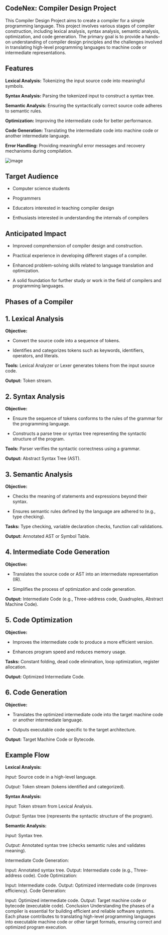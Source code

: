 ## CodeNex: Compiler Design Project 

This Compiler Design Project aims to create a compiler for a simple programming language. This project involves various stages of compiler construction, including lexical analysis, syntax analysis, semantic analysis, optimization, and code generation. The primary goal is to provide a hands-on understanding of compiler design principles and the challenges involved in translating high-level programming languages to machine code or intermediate representations.

## Features

**Lexical Analysis:** Tokenizing the input source code into meaningful symbols.

**Syntax Analysis:** Parsing the tokenized input to construct a syntax tree.

**Semantic Analysis:** Ensuring the syntactically correct source code adheres to semantic rules.

**Optimization:** Improving the intermediate code for better performance.

**Code Generation:** Translating the intermediate code into machine code or another intermediate language.

**Error Handling:** Providing meaningful error messages and recovery mechanisms during compilation.

![image](https://github.com/sanaya-bhardwaj/Compiler-Design/assets/135012941/44dbf97a-20fd-46af-9863-93c8fa8dac0b)


## Target Audience

- Computer science students
  
- Programmers

- Educators interested in teaching compiler design

- Enthusiasts interested in understanding the internals of compilers

## Anticipated Impact

- Improved comprehension of compiler design and construction.

- Practical experience in developing different stages of a compiler.

- Enhanced problem-solving skills related to language translation and optimization.

- A solid foundation for further study or work in the field of compilers and programming languages.

## Phases of a Compiler

## 1. Lexical Analysis

**Objective:**

- Convert the source code into a sequence of tokens.

- Identifies and categorizes tokens such as keywords, identifiers, operators, and literals.

**Tools:**
Lexical Analyzer or Lexer generates tokens from the input source code.

**Output:**
Token stream.

## 2. Syntax Analysis

**Objective:**

- Ensure the sequence of tokens conforms to the rules of the grammar for the programming language.
  
- Constructs a parse tree or syntax tree representing the syntactic structure of the program.

**Tools:**
Parser verifies the syntactic correctness using a grammar.

**Output:**
Abstract Syntax Tree (AST).

## 3. Semantic Analysis

**Objective:**

- Checks the meaning of statements and expressions beyond their syntax.

- Ensures semantic rules defined by the language are adhered to (e.g., type checking).

**Tasks:**
Type checking, variable declaration checks, function call validations.

**Output:**
Annotated AST or Symbol Table.

## 4. Intermediate Code Generation

**Objective:**

- Translates the source code or AST into an intermediate representation (IR).

- Simplifies the process of optimization and code generation.

**Output:**
Intermediate Code (e.g., Three-address code, Quadruples, Abstract Machine Code).

## 5. Code Optimization

**Objective:**

- Improves the intermediate code to produce a more efficient version.
  
- Enhances program speed and reduces memory usage.

**Tasks:**
Constant folding, dead code elimination, loop optimization, register allocation.

**Output:**
Optimized Intermediate Code.

## 6. Code Generation

**Objective:**

- Translates the optimized intermediate code into the target machine code or another intermediate language.
  
- Outputs executable code specific to the target architecture.
  
**Output:**
Target Machine Code or Bytecode.

## Example Flow

**Lexical Analysis:**

*Input:* Source code in a high-level language.

*Output:* Token stream (tokens identified and categorized).

**Syntax Analysis:**

*Input:* Token stream from Lexical Analysis.

*Output:* Syntax tree (represents the syntactic structure of the program).

**Semantic Analysis:**

*Input:* Syntax tree.

*Output:* Annotated syntax tree (checks semantic rules and validates meaning).

Intermediate Code Generation:

Input: Annotated syntax tree.
Output: Intermediate code (e.g., Three-address code).
Code Optimization:

Input: Intermediate code.
Output: Optimized intermediate code (improves efficiency).
Code Generation:

Input: Optimized intermediate code.
Output: Target machine code or bytecode (executable code).
Conclusion
Understanding the phases of a compiler is essential for building efficient and reliable software systems. Each phase contributes to translating high-level programming languages into executable machine code or other target formats, ensuring correct and optimized program execution.
